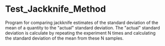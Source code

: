 Test_Jackknife_Method
=====================

Program for comparing jackknife estimates of the standard deviation of the mean of a quantity to the "actual" standard deviation.  The "actual" standard deviation is calculate by repeating the experiment N times and calculating the standard deviation of the mean from these N samples.